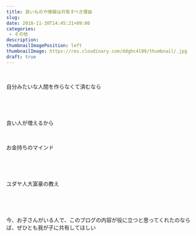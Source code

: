 ```yaml
---
title: 良いものや情報は共有すべき理由
slug: 
date: 2018-11-30T14:45:21+09:00
categories: 
 - その他
description: 
thumbnailImagePosition: left
thumbnailImage: https://res.cloudinary.com/ddghc4l09/thumbnail/.jpg
draft: true
---
```


<!--more-->

&nbsp;

自分みたいな人間を作らなくて済むなら

&nbsp;

&nbsp;

良い人が増えるから

&nbsp;

お金持ちのマインド

&nbsp;

&nbsp;

ユダヤ人大富豪の教え

&nbsp;

&nbsp;

今、お子さんがいる人で、このブログの内容が役に立つと思ってくれたのならば、ぜひとも我が子に共有してほしい
